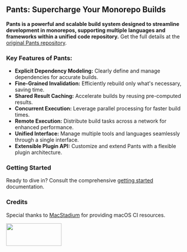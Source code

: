 ## Pants: Supercharge Your Monorepo Builds

**Pants is a powerful and scalable build system designed to streamline development in monorepos, supporting multiple languages and frameworks within a unified code repository.** Get the full details at the [original Pants repository](https://github.com/pantsbuild/pants).

### Key Features of Pants:

*   **Explicit Dependency Modeling:** Clearly define and manage dependencies for accurate builds.
*   **Fine-Grained Invalidation:**  Efficiently rebuild only what's necessary, saving time.
*   **Shared Result Caching:** Accelerate builds by reusing pre-computed results.
*   **Concurrent Execution:** Leverage parallel processing for faster build times.
*   **Remote Execution:** Distribute build tasks across a network for enhanced performance.
*   **Unified Interface:**  Manage multiple tools and languages seamlessly through a single interface.
*   **Extensible Plugin API:** Customize and extend Pants with a flexible plugin architecture.

### Getting Started

Ready to dive in? Consult the comprehensive [getting started](https://www.pantsbuild.org/docs/getting-started) documentation.

### Credits

Special thanks to [MacStadium](https://www.macstadium.com/) for providing macOS CI resources.

<img width="150" height="61" src="https://uploads-ssl.webflow.com/5ac3c046c82724970fc60918/5c019d917bba312af7553b49_MacStadium-developerlogo.png">